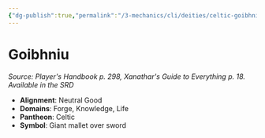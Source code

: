 ```yaml
---
{"dg-publish":true,"permalink":"/3-mechanics/cli/deities/celtic-goibhniu/","tags":["ttrpg-cli/compendium/src/5e/phb","ttrpg-cli/deity/celtic","ttrpg-cli/domain/forge","ttrpg-cli/domain/knowledge","ttrpg-cli/domain/life"],"noteIcon":""}
---
```


# Goibhniu
*Source: Player's Handbook p. 298, Xanathar's Guide to Everything p. 18. Available in the <span title='Systems Reference Document (5.1)'>SRD</span>* 

- **Alignment**: Neutral Good
- **Domains**: Forge, Knowledge, Life
- **Pantheon**: Celtic
- **Symbol**: Giant mallet over sword